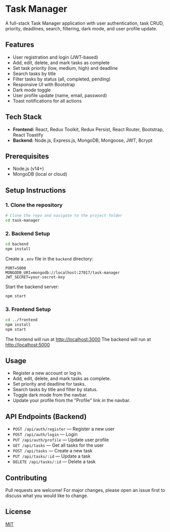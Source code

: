 # Task Manager

A full-stack Task Manager application with user authentication, task CRUD, priority, deadlines, search, filtering, dark mode, and user profile update.

## Features
- User registration and login (JWT-based)
- Add, edit, delete, and mark tasks as complete
- Set task priority (low, medium, high) and deadline
- Search tasks by title
- Filter tasks by status (all, completed, pending)
- Responsive UI with Bootstrap
- Dark mode toggle
- User profile update (name, email, password)
- Toast notifications for all actions

## Tech Stack
- **Frontend:** React, Redux Toolkit, Redux Persist, React Router, Bootstrap, React Toastify
- **Backend:** Node.js, Express.js, MongoDB, Mongoose, JWT, Bcrypt

## Prerequisites
- Node.js (v14+)
- MongoDB (local or cloud)

## Setup Instructions

### 1. Clone the repository
```bash
# Clone the repo and navigate to the project folder
cd task-manager
```

### 2. Backend Setup
```bash
cd backend
npm install
```
Create a `.env` file in the `backend` directory:
```
PORT=5000
MONGODB_URI=mongodb://localhost:27017/task-manager
JWT_SECRET=your-secret-key
```
Start the backend server:
```bash
npm start
```

### 3. Frontend Setup
```bash
cd ../frontend
npm install
npm start
```

The frontend will run at [http://localhost:3000](http://localhost:3000)
The backend will run at [http://localhost:5000](http://localhost:5000)

## Usage
- Register a new account or log in.
- Add, edit, delete, and mark tasks as complete.
- Set priority and deadline for tasks.
- Search tasks by title and filter by status.
- Toggle dark mode from the navbar.
- Update your profile from the "Profile" link in the navbar.

## API Endpoints (Backend)
- `POST /api/auth/register` — Register a new user
- `POST /api/auth/login` — Login
- `PUT /api/auth/profile` — Update user profile
- `GET /api/tasks` — Get all tasks for the user
- `POST /api/tasks` — Create a new task
- `PUT /api/tasks/:id` — Update a task
- `DELETE /api/tasks/:id` — Delete a task

## Contributing
Pull requests are welcome! For major changes, please open an issue first to discuss what you would like to change.

## License
[MIT](LICENSE) 
